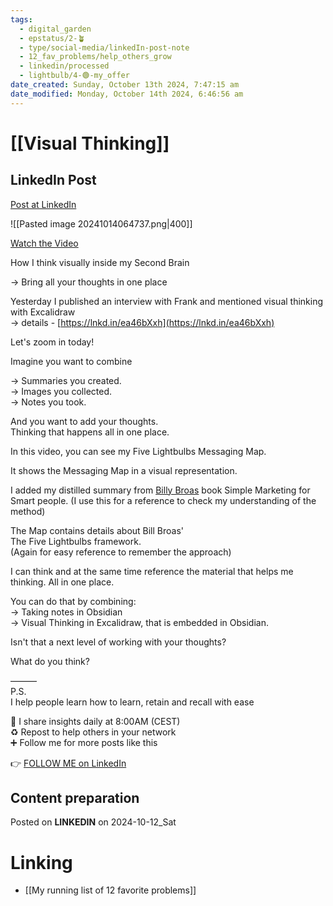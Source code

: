 ```yaml
---
tags:
  - digital_garden
  - epstatus/2-🪴
  - type/social-media/linkedIn-post-note
  - 12_fav_problems/help_others_grow
  - linkedin/processed
  - lightbulb/4-🟢-my_offer
date_created: Sunday, October 13th 2024, 7:47:15 am
date_modified: Monday, October 14th 2024, 6:46:56 am
---
```

# [[Visual Thinking]]
## LinkedIn Post
[Post at LinkedIn](https://www.linkedin.com/posts/sebastiankamilli_how-i-think-visually-inside-my-second-brain-activity-7251110419853979650-8wZF?utm_source=share&utm_medium=member_desktop)

![[Pasted image 20241014064737.png|400]]

[Watch the Video](https://share.descript.com/view/5EDRb13q89N)

How I think visually inside my Second Brain  
  
→ Bring all your thoughts in one place  
  
Yesterday I published an interview with Frank and mentioned visual thinking with Excalidraw  
→ details - [https://lnkd.in/ea46bXxh](https://lnkd.in/ea46bXxh)  
  
Let's zoom in today!  
  
Imagine you want to combine  
  
→ Summaries you created.  
→ Images you collected.  
→ Notes you took.  
  
And you want to add your thoughts.  
Thinking that happens all in one place.  
  
In this video, you can see my Five Lightbulbs Messaging Map.  
  
It shows the Messaging Map in a visual representation.  
  
I added my distilled summary from [Billy Broas](https://www.linkedin.com/in/billybroas/) book Simple Marketing for Smart people. (I use this for a reference to check my understanding of the method)  
  
The Map contains details about Bill Broas'  
The Five Lightbulbs framework.  
(Again for easy reference to remember the approach)  
  
I can think and at the same time reference the material that helps me thinking. All in one place.  
  
You can do that by combining:  
→ Taking notes in Obsidian  
→ Visual Thinking in Excalidraw, that is embedded in Obsidian.  
  
Isn't that a next level of working with your thoughts?  
  
What do you think?  

———  
P.S.  
I help people learn how to learn, retain and recall with ease  
  
🔔 I share insights daily at 8:00AM (CEST)  
♻ Repost to help others in your network  
➕ Follow me for more posts like this

👉 [FOLLOW ME on LinkedIn](https://www.linkedin.com/comm/mynetwork/discovery-see-all?usecase=PEOPLE_FOLLOWS&followMember=sebastiankamilli)

## Content preparation

Posted on **LINKEDIN** on 2024-10-12_Sat
# Linking
+ [[My running list of 12 favorite problems]]